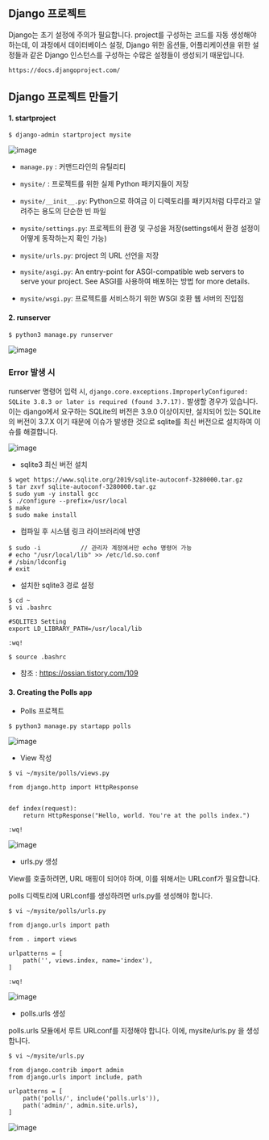 ## Django 프로젝트

Django는 초기 설정에 주의가 필요합니다. project를 구성하는 코드를 자동 생성해야 하는데, 이 과정에서 데이터베이스 설정, Django 위한 옵션들, 어플리케이션을 위한 설정들과 같은 Django 인스턴스를 구성하는 수많은 설정들이 생성되기 때문입니다.

```
https://docs.djangoproject.com/
```

## Django 프로젝트 만들기

#### 1. startproject

```
$ django-admin startproject mysite
```

![image](https://user-images.githubusercontent.com/56064985/148037481-817adf43-67a8-4bd1-9559-779571978d97.png)


* ```manage.py``` : 커맨드라인의 유틸리티

* ```mysite/``` : 프로젝트를 위한 실제 Python 패키지들이 저장

* ```mysite/__init__.py```: Python으로 하여금 이 디렉토리를 패키지처럼 다루라고 알려주는 용도의 단순한 빈 파일 

* ```mysite/settings.py```: 프로젝트의 환경 및 구성을 저장(settings에서 환경 설정이 어떻게 동작하는지 확인 가능)

* ```mysite/urls.py```: project 의 URL 선언을 저장

* ```mysite/asgi.py```: An entry-point for ASGI-compatible web servers to serve your project. See ASGI를 사용하여 배포하는 방법 for more details.

* ```mysite/wsgi.py```: 프로젝트를 서비스하기 위한 WSGI 호환 웹 서버의 진입점


#### 2. runserver

```
$ python3 manage.py runserver
```

![image](https://user-images.githubusercontent.com/56064985/148042103-e89dec0c-5cdc-4a7a-896a-2c8e32264b10.png)


### Error 발생 시

runserver 명령어 입력 시, ```django.core.exceptions.ImproperlyConfigured: SQLite 3.8.3 or later is required (found 3.7.17).``` 발생할 경우가 있습니다. 이는 django에서 요구하는 SQLite의 버전은 3.9.0 이상이지만, 설치되어 있는 SQLite 의 버전이 3.7.X 이기 때문에 이슈가 발생한 것으로 sqlite를 최신 버전으로 설치하여 이슈를 해결합니다.

![image](https://user-images.githubusercontent.com/56064985/148043797-1895193f-104d-47e1-b1ef-c31119f53b6e.png)

* sqlite3 최신 버전 설치

```
$ wget https://www.sqlite.org/2019/sqlite-autoconf-3280000.tar.gz
$ tar zxvf sqlite-autoconf-3280000.tar.gz
$ sudo yum -y install gcc
$ ./configure --prefix=/usr/local
$ make
$ sudo make install
```

* 컴파일 후 시스템 링크 라이브러리에 반영

```
$ sudo -i           // 관리자 계정에서만 echo 명령어 가능
# echo "/usr/local/lib" >> /etc/ld.so.conf
# /sbin/ldconfig
# exit
```

* 설치한 sqlite3 경로 설정

```
$ cd ~
$ vi .bashrc

#SQLITE3 Setting
export LD_LIBRARY_PATH=/usr/local/lib

:wq!

$ source .bashrc
```

* 참조 : https://ossian.tistory.com/109


#### 3. Creating the Polls app

* Polls 프로젝트 

```
$ python3 manage.py startapp polls
```

![image](https://user-images.githubusercontent.com/56064985/148711093-196efb09-ba03-49a7-825b-696e0ce2c7b0.png)


* View 작성

```
$ vi ~/mysite/polls/views.py

from django.http import HttpResponse


def index(request):
    return HttpResponse("Hello, world. You're at the polls index.")
   
:wq!
```

![image](https://user-images.githubusercontent.com/56064985/148711630-3983b8b2-dfaa-45c4-bb69-0cd7c4cbfddf.png)


* urls.py 생성

View를 호출하려면, URL 매핑이 되어야 하며, 이를 위해서는 URLconf가 필요합니다.

polls 디렉토리에 URLconf를 생성하려면 urls.py를 생성해야 합니다.

```
$ vi ~/mysite/polls/urls.py

from django.urls import path

from . import views

urlpatterns = [
    path('', views.index, name='index'),
]

:wq!
```

![image](https://user-images.githubusercontent.com/56064985/148720186-d29dd6d5-1648-4424-8b45-ba095e611737.png)


* polls.urls 생성

 polls.urls 모듈에서 루트 URLconf를 지정해야 합니다. 이에, mysite/urls.py 을 생성합니다.

```
$ vi ~/mysite/urls.py

from django.contrib import admin
from django.urls import include, path

urlpatterns = [
    path('polls/', include('polls.urls')),
    path('admin/', admin.site.urls),
]
```

![image](https://user-images.githubusercontent.com/56064985/148720204-bfdd0941-47a8-4217-9261-6db09c67cbfd.png)
